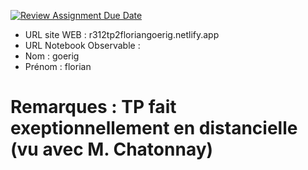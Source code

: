 [![Review Assignment Due Date](https://classroom.github.com/assets/deadline-readme-button-22041afd0340ce965d47ae6ef1cefeee28c7c493a6346c4f15d667ab976d596c.svg)](https://classroom.github.com/a/zNKu7jDa)

- URL site WEB : r312tp2floriangoerig.netlify.app
- URL Notebook Observable :
- Nom : goerig
- Prénom : florian

# Remarques : TP fait exeptionnellement en distancielle (vu avec M. Chatonnay)
